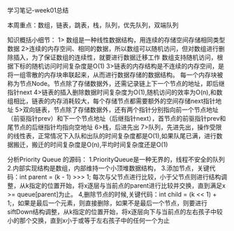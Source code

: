 学习笔记-week01总结

本周重点：数组，链表，跳表，栈，队列，优先队列，双端队列

知识概括小细节：
1> 数组是一种线性数据结构，用连续的存储空间存储相同类型数据
2>连续的内存空间、相同的数据，所以数组可以随机访问，但对数组进行删除插入，为了保证数组的连续性，就要进行数据迁移工作
数组支持随机访问，根据下标的随机访问时间复杂度是O(1)
3>链表的内存结构是不连续的内存空间，是将一组零散的内存块串联起来，从而进行数据存储的数据结构。
每一个内存块被称为节点Node。节点除了存储数据外，还需记录链上下一个节点的地址，即后继指针next
4>链表的插入删除数据时间复杂度为O(1),随机访问的效率为O(n),和数组相比，链表的内存消耗较大，每个存储节点都需要额外的空间存储next指针地址
5>双向链表，节点除了存储数据外，还有两个指针分别指向前一个节点地址（前驱指针prev）和下一个节点地址（后继指针next），首节点的前驱指针prev和尾节点的后继指针均指向空地址
6>栈，后进先出
7>队列，先进先出，操作受限的线性表，正常情况下入队和出队的时间复杂度都是O(1),如果队尾已满，进行数据搬迁，搬迁的时间复杂度是O(n),平均时间复杂度还是O(1)

分析Priority Queue 的源码：
1.PriorityQueue是一种无界的，线程不安全的队列
2.内部实现结构是数组，内部维持一个小顶堆数据结构，
3.添加节点，关键代码：int parent = (k - 1) >>> 1; 每次与父节点进行比较，小于父节点则进行结构调整，从k指定的位置开始，将x逐层与当前点的parent进行比较并交换，直到满足x >= queue[parent]为止。
4,删除节点的时候,关键代码：int child = (k << 1) + 1;，如果是最后一个元素，则直接删除，如果不是最后一个节点，则要进行siftDown结构调整，从k指定的位置开始，将x逐层向下与当前点的左右孩子中较小的那个交换，直到x小于或等于左右孩子中的任何一个为止




